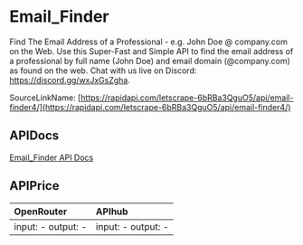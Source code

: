 # Email_Finder

Find The Email Address of a Professional - e.g. John Doe @ company.com on the Web. Use this Super-Fast and Simple API to find the email address of a professional by full name (John Doe) and email domain (@company.com) as found on the web. Chat with us live on Discord: https://discord.gg/wxJxGsZgha.  

SourceLinkName: [https://rapidapi.com/letscrape-6bRBa3QguO5/api/email-finder4/](https://rapidapi.com/letscrape-6bRBa3QguO5/api/email-finder4/)

## APIDocs

[Email_Finder API Docs](../apis/Email_Finder.md)

## APIPrice

| OpenRouter | APIhub |
|:---|:---|
| input: - output: - | input: - output: - |
